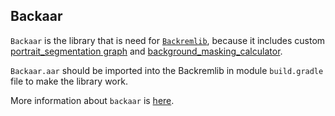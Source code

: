 ## Backaar

`Backaar` is the library that is need for [`Backremlib`](https://github.com/Scrip00/Selfie-segmentation-library), because it includes custom [portrait_segmentation graph](https://github.com/Scrip00/Selfie-segmentation-library/tree/main/mediapipe/graphs/portrait_segmentation) and [background_masking_calculator](https://github.com/Scrip00/Selfie-segmentation-library/blob/main/mediapipe/calculators/image/background_masking_calculator.cc).

`Backaar.aar` should be imported into the Backremlib in module `build.gradle` file to make the library work.

More information about `backaar` is [here](https://github.com/Scrip00/Selfie-segmentation-library).
